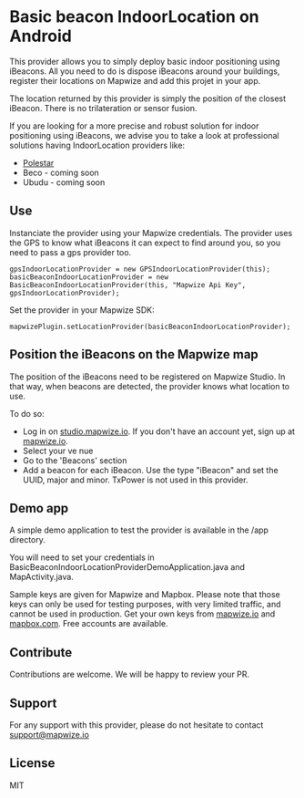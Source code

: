 # Basic beacon IndoorLocation on Android

This provider allows you to simply deploy basic indoor positioning using iBeacons. All you need to do is dispose iBeacons around your buildings, register their locations on Mapwize and add this projet in your app. 

The location returned by this provider is simply the position of the closest iBeacon. There is no trilateration or sensor fusion.

If you are looking for a more precise and robust solution for indoor positioning using iBeacons, we advise you to take a look at professional solutions having IndoorLocation providers like:

- [Polestar](https://github.com/IndoorLocation/polestar-indoor-location-provider-android)
- Beco - coming soon
- Ubudu - coming soon

## Use

Instanciate the provider using your Mapwize credentials. The provider uses the GPS to know what iBeacons it can expect to find around you, so you need to pass a gps provider too.

```
gpsIndoorLocationProvider = new GPSIndoorLocationProvider(this);
basicBeaconIndoorLocationProvider = new BasicBeaconIndoorLocationProvider(this, "Mapwize Api Key", gpsIndoorLocationProvider);
```

Set the provider in your Mapwize SDK:

```
mapwizePlugin.setLocationProvider(basicBeaconIndoorLocationProvider);     
```

## Position the iBeacons on the Mapwize map

The position of the iBeacons need to be registered on Mapwize Studio. In that way, when beacons are detected, the provider knows what location to use.

To do so:

- Log in on [studio.mapwize.io](https://studio.mapwize.io). If you don't have an account yet, sign up at [mapwize.io](https://www.mapwize.io).
- Select your ve nue
- Go to the 'Beacons' section
- Add a beacon for each iBeacon. Use the type "iBeacon" and set the UUID, major and minor. TxPower is not used in this provider.

## Demo app

A simple demo application to test the provider is available in the /app directory.

You will need to set your credentials in BasicBeaconIndoorLocationProviderDemoApplication.java and MapActivity.java.

Sample keys are given for Mapwize and Mapbox. Please note that those keys can only be used for testing purposes, with very limited traffic, and cannot be used in production. Get your own keys from [mapwize.io](https://www.mapwize.io) and [mapbox.com](https://www.mapbox.com). Free accounts are available.

## Contribute

Contributions are welcome. We will be happy to review your PR.

## Support

For any support with this provider, please do not hesitate to contact [support@mapwize.io](mailto:support@mapwize.io)

## License

MIT